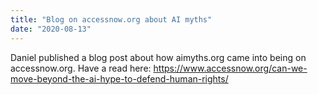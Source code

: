 ```yaml
---
title: "Blog on accessnow.org about AI myths"
date: "2020-08-13"
---
```


Daniel published a blog post about how aimyths.org came into being on accessnow.org. Have a read here: https://www.accessnow.org/can-we-move-beyond-the-ai-hype-to-defend-human-rights/